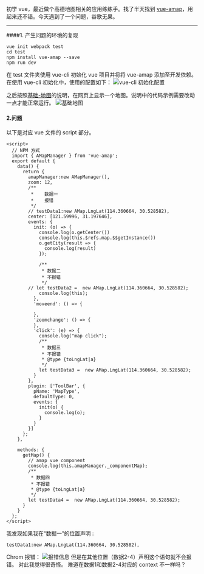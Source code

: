 初学 vue，最近做个高德地图相关的应用练练手。找了半天找到 [vue-amap](https://elemefe.github.io/vue-amap/#/)，用起来还不错。今天遇到了一个问题，谷歌无果。
***
####1. 产生问题的环境的复现

```
vue init webpack test
cd test
npm install vue-amap --save
npm run dev
```
在 test 文件夹使用 vue-cli 初始化 vue 项目并将将 vue-amap 添加至开发依赖。
在使用 vue-cli 初始化中，使用的配置如下：
![ vue-cli 初始化配置](https://upload-images.jianshu.io/upload_images/6742807-c7fb0fdf00bf133d.png?imageMogr2/auto-orient/strip%7CimageView2/2/w/1240)

之后按照[基础-地图](https://elemefe.github.io/vue-amap/#/zh-cn/base/amap)的说明，在网页上显示一个地图。说明中的代码示例需要改动一点才能正常运行。
![基础地图](https://upload-images.jianshu.io/upload_images/6742807-3736b58c2d64f3e0.png?imageMogr2/auto-orient/strip%7CimageView2/2/w/1240)

#### 2.问题
以下是对应 vue 文件的 script 部分。

```
<script>
  // NPM 方式
  import { AMapManager } from 'vue-amap';
  export default {
    data() {
      return {
        amapManager:new AMapManager(),
        zoom: 12,
        /**
         *    数据一
         *    报错
         */
        // testData1:new AMap.LngLat(114.360664, 30.528582),
        center: [121.59996, 31.197646],
        events: {
          init: (o) => {
            console.log(o.getCenter())
            console.log(this.$refs.map.$$getInstance())
            o.getCity(result => {
              console.log(result)
            });

            /**
             * 数据二
             * 不报错
             */
        // let testData2 =  new AMap.LngLat(114.360664, 30.528582);
            console.log(this);
          },
          'moveend': () => {

          },
          'zoomchange': () => {
          },
          'click': (e) => {
            console.log("map click");
            /**
             * 数据三
             * 不报错
             * @type {toLngLat|a}
             */
            let testData3 =  new AMap.LngLat(114.360664, 30.528582);
          }
        },
        plugin: ['ToolBar', {
          pName: 'MapType',
          defaultType: 0,
          events: {
            init(o) {
              console.log(o);
            }
          }
        }]
      };
    },

    methods: {
      getMap() {
        // amap vue component
        console.log(this.amapManager._componentMap);
        /**
         * 数据四
         * 不报错
         * @type {toLngLat|a}
         */
        let testData4 =  new AMap.LngLat(114.360664, 30.528582);
      }
    }
  };
</script>
```
我发现如果我在“数据一”的位置声明 :
```
testData1:new AMap.LngLat(114.360664, 30.528582),
```

Chrom 报错：
![报错信息](https://upload-images.jianshu.io/upload_images/6742807-c7f85eaad80f1c39.png?imageMogr2/auto-orient/strip%7CimageView2/2/w/1240)
但是在其他位置（数据2-4）声明这个语句就不会报错。
对此我觉得很奇怪。
难道在数据1和数据2-4对应的 context 不一样吗？


